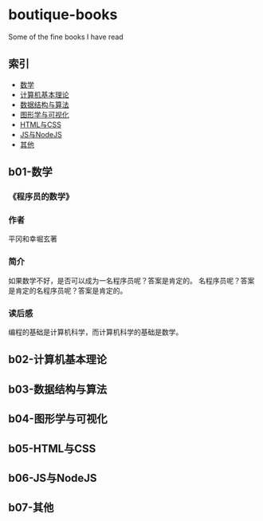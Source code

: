 # boutique-books

Some of the fine books I have read

## 索引

- [数学](#b01-数学)
- [计算机基本理论](#b02-计算机基本理论)
- [数据结构与算法](#b03-数据结构与算法)
- [图形学与可视化](#b04-图形学与可视化)
- [HTML与CSS](#b05-HTML与CSS)
- [JS与NodeJS](#b06-JS与NodeJS)
- [其他](#b07-其他)

## b01-数学

### 《程序员的数学》

### 作者

平冈和幸堀玄著

### 简介

如果数学不好，是否可以成为一名程序员呢？答案是肯定的。
名程序员呢？答案是肯定的名程序员呢？答案是肯定的。

### 读后感

编程的基础是计算机科学，而计算机科学的基础是数学。

## b02-计算机基本理论

## b03-数据结构与算法

## b04-图形学与可视化

## b05-HTML与CSS

## b06-JS与NodeJS

## b07-其他